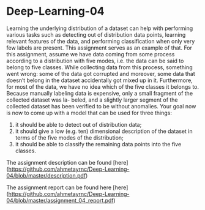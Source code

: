 # Deep-Learning-04


Learning the underlying distribution of a dataset can help with performing various tasks such as detecting out of distribution data points, learning relevant features of the data, and performing classification when only very few labels are present. This assignment serves as an example of that.
For this assignment, assume we have data coming from some process according to a distribution with five modes, i.e. the data can be said to belong to five classes. While collecting data from this process, something went wrong: some of the data got corrupted and moreover, some data that doesn’t belong in the dataset accidentally got mixed up in it. Furthermore, for most of the data, we have no idea which of the five classes it belongs to. Because manually labeling data is expensive, only a small fragment of the collected dataset was la- beled, and a slightly larger segment of the collected dataset has been verified to be without anomalies.
Your goal now is now to come up with a model that can be used for three things:
1. it should be able to detect out of distribution data;
2. it should give a low (e.g. ten) dimensional description of the dataset in terms of the five modes of the distribution;
3. it should be able to classify the remaining data points into the five classes.

The assignment description can be found [here] (https://github.com/ahmetayrnc/Deep-Learning-04/blob/master/description.pdf)

The assignment report can be found here [here] (https://github.com/ahmetayrnc/Deep-Learning-04/blob/master/assignment_04_report.pdf)
